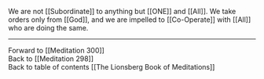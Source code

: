We are not [[Subordinate]] to anything but [[ONE]] and [[All]]. We take orders only from [[God]], and we are impelled to [[Co-Operate]] with [[All]] who are doing the same. 

___

Forward to [[Meditation 300]]  
Back to [[Meditation 298]]  
Back to table of contents [[The Lionsberg Book of Meditations]]  